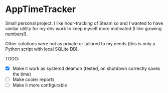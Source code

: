 # AppTimeTracker

Small personal project.
I like hour-tracking of Steam so and I wanted to have similar utility for my dev work to keep 
myself more motivated (I like growing numbers!).  
  
Other solutions were not as private or tailored to my needs (this is only a Python script with local SQLite DB). 

TODO:  
- [X] Make it work as systemd deamon (tested, on shutdown correctly saves the time)
- [ ] Make cooler reports  
- [ ] Make it more configurable  
